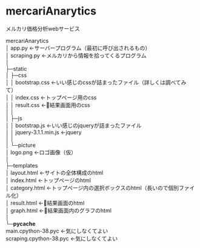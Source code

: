 # mercariAnarytics
メルカリ価格分析webサービス

mercariAnarytics</br>
│  app.py ←サーバープログラム（最初に呼び出されるもの）</br>
│  scraping.py ←メルカリから情報を拾ってくるプログラム</br>
│</br>
├─static</br>
│  ├─css</br>
│  │      bootstrap.css ←いい感じのcssが詰まったファイル（詳しくは調べてみて）</br>
│  │      index.css ←トップページ用のcss</br>
│  │      result.css ←🔺結果画面用のcss</br>
│  │</br>
│  ├─js</br>
│  │      bootstrap.js ←いい感じのjqueryが詰まったファイル</br>
│  │      jquery-3.1.1.min.js ←jquery</br>
│  │</br>
│  └─picture</br>
│          logo.png ←ロゴ画像（仮）</br>
│</br>
├─templates</br>
│      layout.html ←サイトの全体構成のhtml</br>
│      index.html ←トップページのhtml</br>
│      category.html ←トップページ内の選択ボックスのhtml（長いので個別ファイル化）</br>
│      result.html ←🔺結果画面のhtml</br>
│      graph.html ←🔺結果画面内のグラフのhtml</br>
│</br>
└─__pycache__</br>
        main.cpython-38.pyc ←気にしなくてよい</br>
        scraping.cpython-38.pyc ←気にしなくてよい</br>
